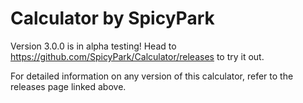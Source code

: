 # Calculator by SpicyPark
Version 3.0.0 is in alpha testing! Head to https://github.com/SpicyPark/Calculator/releases to try it out.

For detailed information on any version of this calculator, refer to the releases page linked above.
